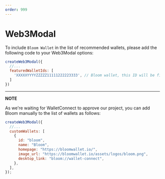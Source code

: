```yaml
---
order: 999
---
```


# Web3Modal


To include `Bloom Wallet` in the list of recommended wallets, please add the following code to your Web3Modal options:

```javascript
createWeb3Modal({
  //...
  featuredWalletIds: [
    'XXXXXYYYYZZZZZ11111222223333', // Bloom wallet, this ID will be fixed once we're approved
  ]
})
```

---

**NOTE**

As we're waiting for WalletConnect to approve our project, you can add Bloom manually to the list of wallets as follows:

```javascript
createWeb3Modal({
  //...
  customWallets: [
    {
      id: "bloom",
      name: "Bloom",
      homepage: "https://bloomwallet.io/",
      image_url: "https://bloomwallet.io/assets/logos/bloom.png",
      desktop_link: "bloom://wallet-connect",
    },
  ],
});
```

